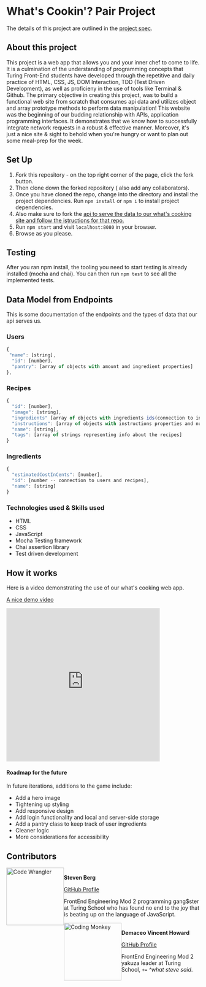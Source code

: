 # What's Cookin'? Pair Project 

The details of this project are outlined in the <a href="https://frontend.turing.io/projects/whats-cookin.html" target="\__blank">project spec</a>.


## About this project

This project is a web app that allows you and your inner chef to come to life. It is a culmination of the understanding of programming concepts that Turing Front-End students have
developed through the repetitive and daily practice of HTML, CSS, JS, DOM Interaction, TDD (Test Driven Development), as well as proficieny in the use of tools like Terminal & Github. The primary objective in creating this project, was to build a functional web site from scratch that consumes api data and utilizes object and array prototype methods to perform data manipulation! This website was the beginning of our budding relationship with APIs, application programming interfaces. It demonstrates that we know how to successfully integrate network requests in a robust & effective manner. Moreover, it's just a nice site & sight to behold when you're hungry or want to plan out some meal-prep for the week. 


## Set Up 

1. *Fork* this repository - on the top right corner of the page, click the fork button. 
2. Then clone down the forked repository ( also add any collaborators).
3. Once you have cloned the repo, change into the directory and install the project dependencies. Run `npm install` or `npm i` to install project dependencies.
4. Also make sure to fork the <a href="https://github.com/turingschool/What-s-cookin--starter-kit-API" target="\__blank">api to serve the data to our what's cooking site and follow the istructions for that repo.</a> 
5. Run `npm start` and visit `localhost:8080` in your browser.
6. Browse as you please.


## Testing 

After you ran npm install, the tooling you need to start testing is already installed (mocha and chai). You can then run `npm test` to see all the implemented tests.


## Data Model from Endpoints

This is some documentation of the endpoints and the types of data that our api serves us.

### Users
```js
{
 "name": [string],
  "id": [number],
  "pantry": [array of objects with amount and ingredient properties]
},
```

### Recipes
```js
{
  "id": [number],
  "image": [string],
  "ingredients" [array of objects with ingredients ids(connection to ingredients), ingredient names, and quantity data],
  "instructions": [array of objects with instructions properties and numbered steps],
  "name": [string],
  "tags": [array of strings representing info about the recipes]
}
```

### Ingredients
```js
{
  "estimatedCostInCents": [number],
  "id": [number -- connection to users and recipes],
  "name": [string]
}
```

### Technologies used & Skills used
- HTML
- CSS
- JavaScript
- Mocha Testing framework
- Chai assertion library
- Test driven development


## How it works

Here is a video demonstrating the use of our what's cooking web app.

[A nice demo video](https://www.youtube.com/embed/A0JdrLtT5to)

<iframe width="400" height="400" src="https://www.youtube.com/embed/A0JdrLtT5to" title="YouTube video player" frameborder="0" allow="accelerometer; autoplay; clipboard-write; encrypted-media; gyroscope; picture-in-picture" allowfullscreen></iframe>


#### Roadmap for the future

In future iterations, additions to the game include:
- Add a hero image
- Tightening up styling
- Add responsive design 
- Add login functionality and local and server-side storage
- Add a pantry class to keep track of user ingredients
- Cleaner logic
- More considerations for accessibility


## Contributors
<img src="https://avatars.githubusercontent.com/u/27789047?v=4" alt="Code Wrangler"
 width="150" height="auto" style="float: left" />\
**Steven Berg**

[GitHub Profile](https://github.com/brabbuss)

FrontEnd Engineering Mod 2 programming gang$ster at Turing School who has found no end to the joy that is beating up on the language of JavaScript.

<img src="https://avatars.githubusercontent.com/u/70605985?v=4" alt="Coding Monkey"
 width="150" height="auto" style="float: left" />\
**Demaceo Vincent Howard**

[GitHub Profile](https://github.com/demaceo)

FrontEnd Engineering Mod 2 yakuza leader at Turing School, `+=` *^what steve said*.